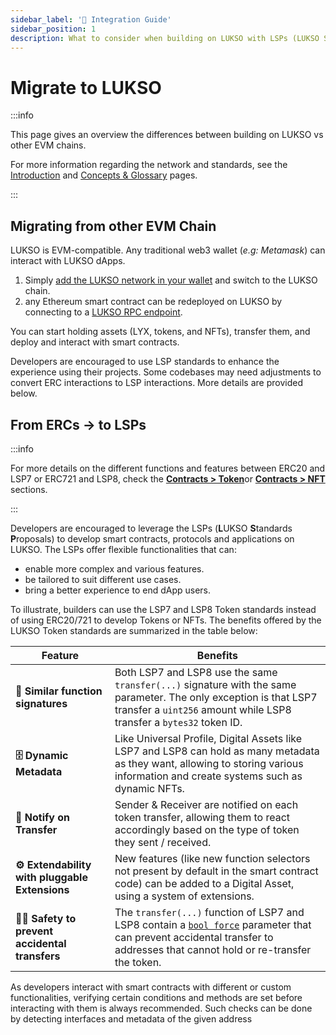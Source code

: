 ```yaml
---
sidebar_label: '🔧 Integration Guide'
sidebar_position: 1
description: What to consider when building on LUKSO with LSPs (LUKSO Standard Proposals)?
---
```


# Migrate to LUKSO

:::info

This page gives an overview the differences between building on LUKSO vs other EVM chains.

For more information regarding the network and standards, see the [Introduction](../../standards/introduction.md) and [Concepts & Glossary](../concepts.md) pages.

:::

## Migrating from other EVM Chain

LUKSO is EVM-compatible. Any traditional web3 wallet (_e.g: Metamask_) can interact with LUKSO dApps.

1. Simply [add the LUKSO network in your wallet](../../networks/testnet/parameters.md) and switch to the LUKSO chain.
2. any Ethereum smart contract can be redeployed on LUKSO by connecting to a [LUKSO RPC endpoint](../../networks/mainnet/parameters).

You can start holding assets (LYX, tokens, and NFTs), transfer them, and deploy and interact with smart contracts.

Developers are encouraged to use LSP standards to enhance the experience using their projects. Some codebases may need adjustments to convert ERC interactions to LSP interactions. More details are provided below.

## From ERCs → to LSPs

:::info

For more details on the different functions and features between ERC20 and LSP7 or ERC721 and LSP8, check the [**Contracts > Token**](../../contracts/overview/Token/index.md)or [**Contracts > NFT**](../../contracts/overview/NFT/index.md) sections.

:::

Developers are encouraged to leverage the LSPs (**L**UKSO **S**tandards **P**roposals) to develop smart contracts, protocols and applications on LUKSO. The LSPs offer flexible functionalities that can:

- enable more complex and various features.
- be tailored to suit different use cases.
- bring a better experience to end dApp users.

To illustrate, builders can use the LSP7 and LSP8 Token standards instead of using ERC20/721 to develop Tokens or NFTs. The benefits offered by the LUKSO Token standards are summarized in the table below:

| Feature                                        | Benefits                                                                                                                                                                                                                                         |
| ---------------------------------------------- | ------------------------------------------------------------------------------------------------------------------------------------------------------------------------------------------------------------------------------------------------ |
| **🔘 Similar function signatures**             | Both LSP7 and LSP8 use the same `transfer(...)` signature with the same parameter. The only exception is that LSP7 transfer a `uint256` amount while LSP8 transfer a `bytes32` token ID.                                                         |
| **🗄️ Dynamic Metadata**                        | Like Universal Profile, Digital Assets like LSP7 and LSP8 can hold as many metadata as they want, allowing to storing various information and create systems such as dynamic NFTs.                                                               |
| **📢 Notify on Transfer**                      | Sender & Receiver are notified on each token transfer, allowing them to react accordingly based on the type of token they sent / received.                                                                                                       |
| **⚙️ Extendability with pluggable Extensions** | New features (like new function selectors not present by default in the smart contract code) can be added to a Digital Asset, using a system of extensions.                                                                                      |
| **✋🏻 Safety to prevent accidental transfers**  | The `transfer(...)` function of LSP7 and LSP8 contain a [`bool force`](../../standards/tokens/LSP7-Digital-Asset#force-mint-and-transfer) parameter that can prevent accidental transfer to addresses that cannot hold or re-transfer the token. |

As developers interact with smart contracts with different or custom functionalities, verifying certain conditions and methods are set before interacting with them is always recommended. Such checks can be done by detecting interfaces and metadata of the given address
